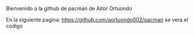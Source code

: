 Bienvenido a la github de pacman de Aitor Ortuondo

En la siguiente pagina: https://github.com/aortuondo002/pacman se vera el codigo